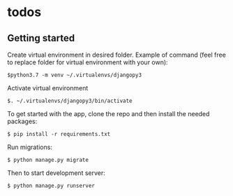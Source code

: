 # todos
## Getting started
Create virtual environment in desired folder.
Example of command (feel free to replace folder for virtual environment with your own):
```
$python3.7 -m venv ~/.virtualenvs/djangopy3
```
Activate virtual environment
```
$. ~/.virtualenvs/djangopy3/bin/activate
```
To get started with the app, clone the repo and then install the needed packages:
```
$ pip install -r requirements.txt
```
Run migrations:
```
$ python manage.py migrate
```
Then to start development server:
```
$ python manage.py runserver
```
